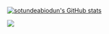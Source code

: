 <a href="http://www.github.com/sotundeabiodun"><img src="https://github-readme-stats.vercel.app/api?username=sotundeabiodun&show_icons=true&hide=&count_private=true&title_color=0891b2&text_color=ffffff&icon_color=0891b2&bg_color=1c1917&hide_border=true&show_icons=true" alt="sotundeabiodun's GitHub stats" /></a>

<a href="http://www.github.com/sotundeabiodun"><img src="https://github-readme-streak-stats.herokuapp.com/?user=sotundeabiodun&stroke=ffffff&background=1c1917&ring=0891b2&fire=0891b2&currStreakNum=ffffff&currStreakLabel=0891b2&sideNums=ffffff&sideLabels=ffffff&dates=ffffff&hide_border=true" /></a>
